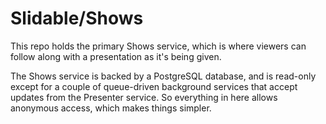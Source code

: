 # Slidable/Shows

This repo holds the primary Shows service, which is where viewers can follow along with a
presentation as it's being given.

The Shows service is backed by a PostgreSQL database, and is read-only except for a couple of
queue-driven background services that accept updates from the Presenter service. So everything
in here allows anonymous access, which makes things simpler.
